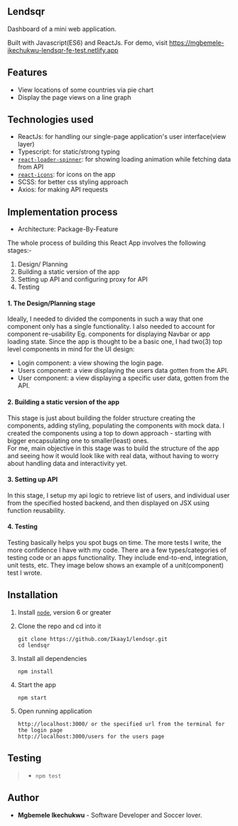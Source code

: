 ## Lendsqr

Dashboard of a mini web application.

Built with Javascript(ES6) and ReactJs.
For demo, visit https://mgbemele-ikechukwu-lendsqr-fe-test.netlify.app

## Features

- View locations of some countries via pie chart
- Display the page views on a line graph

## Technologies used

- ReactJs: for handling our single-page application's user interface(view layer)
- Typescript: for static/strong typing
- [`react-loader-spinner`](https://www.npmjs.com/package/react-loader-spinner): for showing loading animation while fetching data from API
- [`react-icons`](https://www.npmjs.com/package/react-icons): for icons on the app
- SCSS: for better css styling approach
- Axios: for making API requests

## Implementation process

- Architecture: Package-By-Feature

The whole process of building this React App involves the following stages:-

1. Design/ Planning
2. Building a static version of the app
3. Setting up API and configuring proxy for API
4. Testing

#### 1. The Design/Planning stage

Ideally, I needed to divided the components in such a way that one component only has a single functionality. I also needed to account for component re-usability Eg. components for displaying Navbar or app loading state.
Since the app is thought to be a basic one, I had two(3) top level components in mind for the UI design:

- Login component: a view showing the login page.
- Users component: a view displaying the users data gotten from the API.
- User component: a view displaying a specific user data, gotten from the API.

#### 2. Building a static version of the app

This stage is just about building the folder structure creating the components, adding styling, populating the components with mock data. I created the components using a top to down approach - starting with bigger encapsulating one to smaller(least) ones. <br>
For me, main objective in this stage was to build the structure of the app and seeing how it would look like with real data, without having to worry about handling data and interactivity yet.

#### 3. Setting up API

In this stage, I setup my api logic to retrieve list of users, and individual user from the specified hosted backend, and then displayed on JSX using function reusability.

#### 4. Testing

Testing basically helps you spot bugs on time. The more tests I write, the more confidence I have with my code. There are a few types/categories of testing code or an apps functionality. They include end-to-end, integration, unit tests, etc. They image below shows an example of a unit(component) test I wrote.

## Installation

1. Install [`node`](https://nodejs.org/en/download/), version 6 or greater

2. Clone the repo and cd into it

   ```
   git clone https://github.com/Ikaay1/lendsqr.git
   cd lendsqr
   ```

3. Install all dependencies

   ```
   npm install
   ```

4. Start the app

   ```
   npm start
   ```

5. Open running application

   ```
   http://localhost:3000/ or the specified url from the terminal for the login page
   http://localhost:3000/users for the users page
   ```

## Testing

> - `npm test`

## Author

- **Mgbemele Ikechukwu** - Software Developer and Soccer lover.
